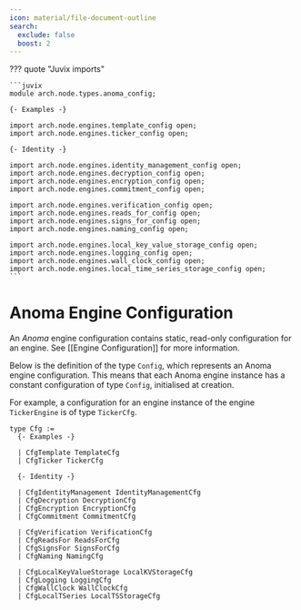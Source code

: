 ```yaml
---
icon: material/file-document-outline
search:
  exclude: false
  boost: 2
---
```


??? quote "Juvix imports"

    ```juvix
    module arch.node.types.anoma_config;

    {- Examples -}

    import arch.node.engines.template_config open;
    import arch.node.engines.ticker_config open;

    {- Identity -}

    import arch.node.engines.identity_management_config open;
    import arch.node.engines.decryption_config open;
    import arch.node.engines.encryption_config open;
    import arch.node.engines.commitment_config open;

    import arch.node.engines.verification_config open;
    import arch.node.engines.reads_for_config open;
    import arch.node.engines.signs_for_config open;
    import arch.node.engines.naming_config open;

    import arch.node.engines.local_key_value_storage_config open;
    import arch.node.engines.logging_config open;
    import arch.node.engines.wall_clock_config open;
    import arch.node.engines.local_time_series_storage_config open;
    ```

# Anoma Engine Configuration

An _Anoma_ engine configuration contains static, read-only configuration for an engine.
See [[Engine Configuration]] for more information.

Below is the definition of the type `Config`,
which represents an Anoma engine configuration.
This means that each Anoma engine instance has a constant configuration of type `Config`, initialised at creation.

For example, a configuration for an engine instance
of the engine `TickerEngine` is of type `TickerCfg`.

<!-- --8<-- [start:anoma-config-type] -->
```juvix
type Cfg :=
  {- Examples -}

  | CfgTemplate TemplateCfg
  | CfgTicker TickerCfg

  {- Identity -}

  | CfgIdentityManagement IdentityManagementCfg
  | CfgDecryption DecryptionCfg
  | CfgEncryption EncryptionCfg
  | CfgCommitment CommitmentCfg

  | CfgVerification VerificationCfg
  | CfgReadsFor ReadsForCfg
  | CfgSignsFor SignsForCfg
  | CfgNaming NamingCfg

  | CfgLocalKeyValueStorage LocalKVStorageCfg
  | CfgLogging LoggingCfg
  | CfgWallClock WallClockCfg
  | CfgLocalTSeries LocalTSStorageCfg
```
<!-- --8<-- [end:anoma-config-type] -->

